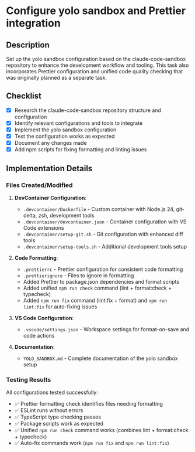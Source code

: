 # Configure yolo sandbox and Prettier integration

## Description

Set up the yolo sandbox configuration based on the claude-code-sandbox repository to enhance the development workflow and tooling. This task also incorporates Prettier configuration and unified code quality checking that was originally planned as a separate task.

## Checklist

- [x] Research the claude-code-sandbox repository structure and configuration
- [x] Identify relevant configurations and tools to integrate
- [x] Implement the yolo sandbox configuration
- [x] Test the configuration works as expected
- [x] Document any changes made
- [x] Add npm scripts for fixing formatting and linting issues

## Implementation Details

### Files Created/Modified

1. **DevContainer Configuration**:
   - `.devcontainer/Dockerfile` - Custom container with Node.js 24, git-delta, zsh, development tools
   - `.devcontainer/devcontainer.json` - Container configuration with VS Code extensions
   - `.devcontainer/setup-git.sh` - Git configuration with enhanced diff tools
   - `.devcontainer/setup-tools.sh` - Additional development tools setup

2. **Code Formatting**:
   - `.prettierrc` - Prettier configuration for consistent code formatting
   - `.prettierignore` - Files to ignore in formatting
   - Added Prettier to package.json dependencies and format scripts
   - Added unified `npm run check` command (lint + format:check + typecheck)
   - Added `npm run fix` command (lint:fix + format) and `npm run lint:fix` for auto-fixing issues

3. **VS Code Configuration**:
   - `.vscode/settings.json` - Workspace settings for format-on-save and code actions

4. **Documentation**:
   - `YOLO_SANDBOX.md` - Complete documentation of the yolo sandbox setup

### Testing Results

All configurations tested successfully:

- ✅ Prettier formatting check identifies files needing formatting
- ✅ ESLint runs without errors
- ✅ TypeScript type checking passes
- ✅ Package scripts work as expected
- ✅ Unified `npm run check` command works (combines lint + format:check + typecheck)
- ✅ Auto-fix commands work (`npm run fix` and `npm run lint:fix`)
